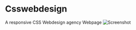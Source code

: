 # Csswebdesign
A responsive CSS Webdesign agency Webpage
![Screenshot ](https://github.com/Maxmedcodes/Csswebdesign/assets/70708155/28751ae9-2c91-40e8-8732-f03741b79e94)
